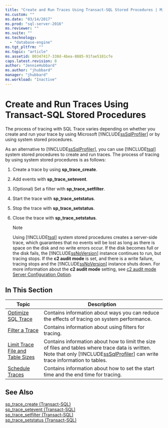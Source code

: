 ```yaml
---
title: "Create and Run Traces Using Transact-SQL Stored Procedures | Microsoft Docs"
ms.custom: ""
ms.date: "03/14/2017"
ms.prod: "sql-server-2016"
ms.reviewer: ""
ms.suite: ""
ms.technology: 
  - "database-engine"
ms.tgt_pltfrm: ""
ms.topic: "article"
ms.assetid: 80347417-338d-4bea-8885-91fae5181cfe
caps.latest.revision: 8
author: "JennieHubbard"
ms.author: "jhubbard"
manager: "jhubbard"
ms.workload: "Inactive"
---
```

# Create and Run Traces Using Transact-SQL Stored Procedures
  The process of tracing with SQL Trace varies depending on whether you create and run your trace by using Microsoft [!INCLUDE[ssSqlProfiler](../../includes/sssqlprofiler-md.md)] or by using system stored procedures.  
  
 As an alternative to [!INCLUDE[ssSqlProfiler](../../includes/sssqlprofiler-md.md)], you can use [!INCLUDE[tsql](../../includes/tsql-md.md)] system stored procedures to create and run traces. The process of tracing by using system stored procedures is as follows:  
  
1.  Create a trace by using **sp_trace_create**.  
  
2.  Add events with **sp_trace_setevent**.  
  
3.  (Optional) Set a filter with **sp_trace_setfilter**.  
  
4.  Start the trace with **sp_trace_setstatus**.  
  
5.  Stop the trace with **sp_trace_setstatus**.  
  
6.  Close the trace with **sp_trace_setstatus**.  
  
    > [!NOTE]  
    >  Using [!INCLUDE[tsql](../../includes/tsql-md.md)] system stored procedures creates a server-side trace, which guarantees that no events will be lost as long as there is space on the disk and no write errors occur. If the disk becomes full or the disk fails, the [!INCLUDE[ssNoVersion](../../includes/ssnoversion-md.md)] instance continues to run, but tracing stops. If the **c2 audit mode** is set, and there is a write failure, tracing stops and the [!INCLUDE[ssNoVersion](../../includes/ssnoversion-md.md)] instance shuts down. For more information about the **c2 audit mode** setting, see [c2 audit mode Server Configuration Option](../../database-engine/configure-windows/c2-audit-mode-server-configuration-option.md).  
  
## In This Section  
  
|Topic|Description|  
|-----------|-----------------|  
|[Optimize SQL Trace](../../relational-databases/sql-trace/optimize-sql-trace.md)|Contains information about ways you can reduce the effects of tracing on system performance.|  
|[Filter a Trace](../../relational-databases/sql-trace/filter-a-trace.md)|Contains information about using filters for tracing.|  
|[Limit Trace File and Table Sizes](../../relational-databases/sql-trace/limit-trace-file-and-table-sizes.md)|Contains information about how to limit the size of files and tables where trace data is written. Note that only [!INCLUDE[ssSqlProfiler](../../includes/sssqlprofiler-md.md)] can write trace information to tables.|  
|[Schedule Traces](../../relational-databases/sql-trace/schedule-traces.md)|Contains information about how to set the start time and the end time for tracing.|  
  
## See Also  
 [sp_trace_create &#40;Transact-SQL&#41;](../../relational-databases/system-stored-procedures/sp-trace-create-transact-sql.md)   
 [sp_trace_setevent &#40;Transact-SQL&#41;](../../relational-databases/system-stored-procedures/sp-trace-setevent-transact-sql.md)   
 [sp_trace_setfilter &#40;Transact-SQL&#41;](../../relational-databases/system-stored-procedures/sp-trace-setfilter-transact-sql.md)   
 [sp_trace_setstatus &#40;Transact-SQL&#41;](../../relational-databases/system-stored-procedures/sp-trace-setstatus-transact-sql.md)  
  
  
